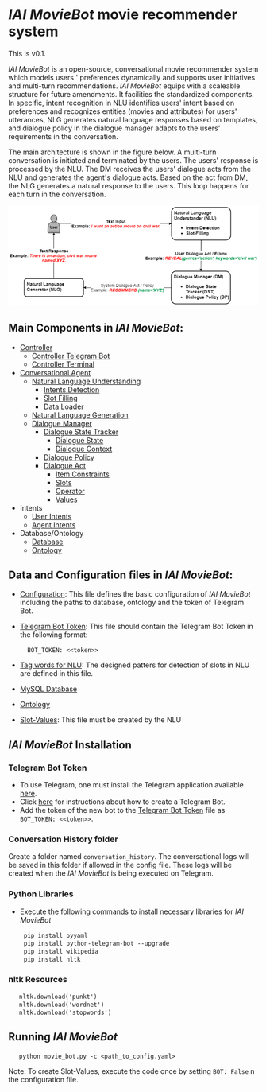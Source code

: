 # *IAI MovieBot* movie recommender system
This is v0.1.

*IAI MovieBot* is an open-source, conversational movie recommender system which models users
' preferences dynamically and supports user initiatives and multi-turn recommendations.
*IAI MovieBot* equips with a scaleable structure for future amendments.
It facilities the standardized components.
In specific, intent recognition in NLU identifies users' intent based on preferences and
 recognizes entities (movies and attributes) for users' utterances, NLG generates natural language responses based on templates, and dialogue policy in the dialogue manager adapts to the users' requirements in the conversation.

The main architecture is shown in the figure below. A multi-turn conversation is initiated and terminated by the users. The users' response is processed by the NLU. The DM receives the users' dialogue acts from the NLU and generates the agent's dialogue acts. Based on the act from DM, the NLG generates a natural response to the users. This loop happens for each turn in the conversation.


![A sample dialogue in IAI MovieBot](doc/Blueprint_MovieBot.png)

## Main Components in *IAI MovieBot*:
- [Controller](moviebot/controller/controller.py)
  - [Controller Telegram Bot](moviebot/controller/controller_bot.py)
  - [Controller Terminal](moviebot/controller/controller_terminal.py)
- [Conversational Agent](moviebot/agent/agent.py)
  - [Natural Language Understanding](moviebot/nlu/nlu.py)
    - [Intents Detection](moviebot/nlu/user_intents_checker.py)
    - [Slot Filling](moviebot/nlu/slot_annotator.py)
    - [Data Loader](moviebot/nlu/data_loader.py)
  - [Natural Language Generation](moviebot/nlg/nlg.py)
  - [Dialogue Manager](moviebot/dialogue_manager/dialogue_manager.py)
    - [Dialogue State Tracker](moviebot/dialogue_manager/dialogue_state_tracker.py)
      - [Dialogue State](moviebot/dialogue_manager/dialogue_state.py)
      - [Dialogue Context](moviebot/dialogue_manager/dialogue_context.py)
    - [Dialogue Policy](moviebot/dialogue_manager/dialogue_policy.py)
    - [Dialogue Act](moviebot/dialogue_manager/dialogue_act.py)
      - [Item Constraints](moviebot/dialogue_manager/item_constraint.py)
      - [Slots](moviebot/dialogue_manager/slots.py)
      - [Operator](moviebot/dialogue_manager/operator.py)
      - [Values](moviebot/dialogue_manager/values.py)
- Intents
   - [User Intents](moviebot/intents/user_intents.py)
   - [Agent Intents](moviebot/intents/agent_intents.py)
 - Database/Ontology
   - [Database](moviebot/database/database.py)
   - [Ontology](moviebot/ontology/ontology.py)

## Data and Configuration files in *IAI MovieBot*:
- [Configuration](config/moviebot_config.yaml): This file defines the basic
 configuration of *IAI MovieBot* including the paths to database, ontology and the token of Telegram Bot.
- [Telegram Bot Token](config/bot_token.yaml): This file should contain the
 Telegram Bot Token in the following format:

        BOT_TOKEN: <<token>>

- [Tag words for NLU](config/tag_words_slots.json): The designed patters for
 detection of slots in NLU are defined in this file.
- [MySQL Database](data/movies_dbase.db)
- [Ontology](data/movies_ontology.json)
- [Slot-Values](data/slot_values.json): This file must be created by the NLU

## *IAI MovieBot* Installation

### Telegram Bot Token
- To use Telegram, one must install the Telegram application available [here](https://telegram.org/).
- Click [here](https://core.telegram.org/bots#6-botfather) for instructions about how to create a Telegram Bot.
- Add the token of the new bot to the [Telegram Bot Token](config/bot_token.yaml
) file as ``BOT_TOKEN: <<token>>``.

### Conversation History folder
Create a folder named `conversation_history`. The conversational logs will be saved in this folder if allowed in the config file. These logs will be created when the *IAI MovieBot* is being executed on Telegram.


### Python Libraries
- Execute the following commands to install necessary libraries for *IAI MovieBot*

       pip install pyyaml
       pip install python-telegram-bot --upgrade
       pip install wikipedia
       pip install nltk
       
### nltk Resources
       nltk.download('punkt')
       nltk.download('wordnet')
       nltk.download('stopwords')
	   
## Running *IAI MovieBot*

       python movie_bot.py -c <path_to_config.yaml>
       
Note: To create Slot-Values, execute the code once by setting `BOT: False` n the configuration file.

